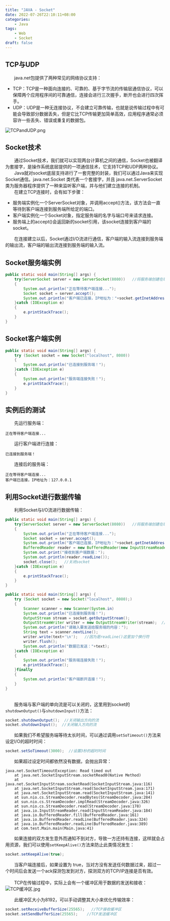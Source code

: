 ```yaml
---
title: "JAVA - Socket"
date: 2022-07-26T22:10:11+08:00
categories:
    - Java
tags:
    - Web
    - Socket
draft: false
---
```


## TCP与UDP
&emsp;&emsp;java.net包提供了两种常见的网络协议支持：
* TCP：TCP是一种面向连接的、可靠的、基于字节流的传输层通信协议，可以保障两个应用程序间的可靠通信，连接会进行三次握手，断开也会进行四次挥手。
* UDP：UDP是一种无连接协议，不会建立可靠传输，也就是说传输过程中有可能会导致部分数据丢失，但是它比TCP传输更加简单高效，应用程序通常必须容许一些丢失、错误或重复的数据包。
  

![TCPandUDP.png](http://tva1.sinaimg.cn/large/008kE3f3gy1h7wmdgxde9j30fm07pt9y.jpg)

## Socket技术
&emsp;&emsp;通过Socket技术，我们就可以实现两台计算机之间的通信，Socket也被翻译为套接字，是操作系统底层提供的一项通信技术，它支持TCP和UDP两种协议。\
&emsp;&emsp;Java就对socket底层支持进行了一套完整的封装，我们可以通过Java来实现Socket通信。java.net.Socket 类代表一个套接字，并且 java.net.ServerSocket 类为服务器程序提供了一种来监听客户端，并与他们建立连接的机制。\
&emsp;&emsp;在建立TCP连接时，会有如下步骤：
* 服务端实例化一个ServerSocket对象，并调用accept()方法，该方法会一直等待到客户端连接到服务端所给定的端口。
* 客户端实例化一个Socket对象，指定服务端的名字与端口号来请求连接。
* 服务端上的accept()会返回新的socket引用，该socket连接到客户端的socket。
  

&emsp;&emsp;在连接建立以后，Socket通过I/O流进行通信，客户端的输入流连接到服务端的输出流，客户端的输出流连接到服务端的输入流。

## Socket服务端实例
```java
public static void main(String[] args) {
    try(ServerSocket server = new ServerSocket(8080))   //将服务端创建在端口8080
    {   
        System.out.println("正在等待客户端连接...");
        Socket socket = server.accept();
        System.out.println("客户端已连接，IP地址为："+socket.getInetAddress().getHostAddress());
    }catch (IOException e)
    {
        e.printStackTrace();
    }
}
```

## Socket客户端实例
```java
public static void main(String[] args) {
    try (Socket socket = new Socket("localhost", 8080))
    {
        System.out.println("已连接到服务端！");
    }catch (IOException e)
    {
        System.out.println("服务端连接失败！");
        e.printStackTrace();
    }
}
```

## 实例后的测试
&emsp;&emsp;先运行服务端：
```
正在等待客户端连接...
```
&emsp;&emsp;运行客户端进行连接：
```
已连接到服务端！
```
&emsp;&emsp;连接后的服务端：
```
正在等待客户端连接...
客户端已连接，IP地址为：127.0.0.1
```

## 利用Socket进行数据传输
&emsp;&emsp;利用Socket与I/O流进行数据传输：
```java
public static void main(String[] args) {
    try(ServerSocket server = new ServerSocket(8080))   //将服务端创建在端口8080上
    {    
        System.out.println("正在等待客户端连接...");
        Socket socket = server.accept();
        System.out.println("客户端已连接，IP地址为："+socket.getInetAddress().getHostAddress());
        BufferedReader reader = new BufferedReader(new InputStreamReader(socket.getInputStream()));  //通过
        System.out.print("接收到客户端数据：");
        System.out.println(reader.readLine());
      	socket.close();   //关闭socket
    }catch (IOException e)
    {
        e.printStackTrace();
    }
}
```

```java
public static void main(String[] args) {
    try (Socket socket = new Socket("localhost", 8080);)
    {
        Scanner scanner = new Scanner(System.in)
        System.out.println("已连接到服务端！");
        OutputStream stream = socket.getOutputStream();
        OutputStreamWriter writer = new OutputStreamWriter(stream);  //通过转换流来帮助快速写入内容
        System.out.println("请输入要发送给服务端的内容：");
        String text = scanner.nextLine();
        writer.write(text+'\n');   //因为是readLine()这里加个换行符
        writer.flush();
        System.out.println("数据已发送："+text);
    }catch (IOException e)
    {
        System.out.println("服务端连接失败！");
        e.printStackTrace();
    }finally
    {
        System.out.println("客户端断开连接！");
    }
}
```
\
&emsp;&emsp;服务端与客户端的单向流是可以关闭的，这里用到socket的`shutdownOutput()`与`shutdownInput()`方法：
```java
socket.shutdownOutput();  //关闭输出方向的流
socket.shutdownInput();  //关闭输入方向的流
```
&emsp;&emsp;如果我们不希望服务端等待太长时间，可以通过调用`setSoTimeout()`方法来设定I/O的超时时间：
```java
socket.setSoTimeout(3000);  //设置3秒的超时时间
```

&emsp;&emsp;如果超过设定时间都依然没有数据，会抛出异常：

```
java.net.SocketTimeoutException: Read timed out
	at java.net.SocketInputStream.socketRead0(Native Method)
	at java.net.SocketInputStream.socketRead(SocketInputStream.java:116)
	at java.net.SocketInputStream.read(SocketInputStream.java:171)
	at java.net.SocketInputStream.read(SocketInputStream.java:141)
	at sun.nio.cs.StreamDecoder.readBytes(StreamDecoder.java:284)
	at sun.nio.cs.StreamDecoder.implRead(StreamDecoder.java:326)
	at sun.nio.cs.StreamDecoder.read(StreamDecoder.java:178)
	at java.io.InputStreamReader.read(InputStreamReader.java:184)
	at java.io.BufferedReader.fill(BufferedReader.java:161)
	at java.io.BufferedReader.readLine(BufferedReader.java:324)
	at java.io.BufferedReader.readLine(BufferedReader.java:389)
	at com.test.Main.main(Main.java:41)
```

&emsp;&emsp;如果连接的双方发生意外而通知不到对方，导致一方还持有连接，这样就会占用资源，我们可以使用`setKeepAlive()`方法来防止此类情况发生：
```java
socket.setKeepAlive(true);
```
&emsp;&emsp;当客户端连接后，如果设置为 true，当对方没有发送任何数据过来，超过一个时间后会发送一个ack探测包发到对方，探测双方的TCP/IP连接是否有效。\
\
&emsp;&emsp;TCP在传输过程中，实际上会有一个缓冲区用于数据的发送和接收：\
![TCP缓冲区.jpg](http://tva1.sinaimg.cn/large/008kE3f3gy1h7wmk0c83fj30k00da757.jpg)

&emsp;&emsp;此缓冲区大小为8192，可以手动调整其大小来优化传输效率：
```java
socket.setReceiveBufferSize(25565);   //TCP接收缓冲区
socket.setSendBufferSize(25565);    //TCP发送缓冲区
```